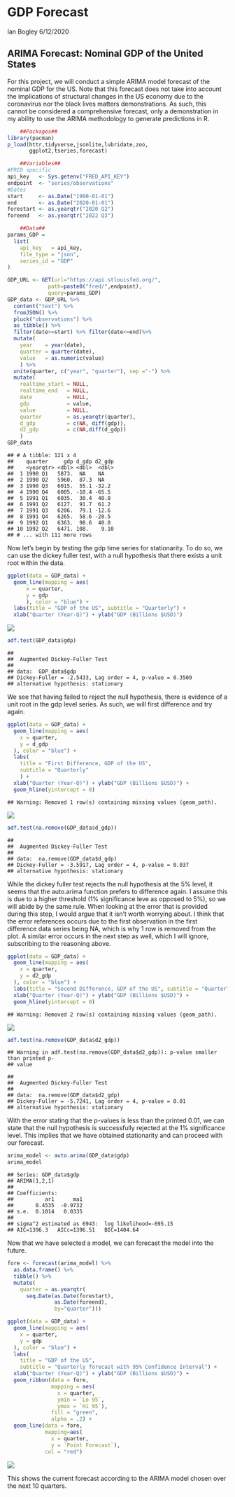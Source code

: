 GDP Forecast
================
Ian Bogley
6/12/2020

## ARIMA Forecast: Nominal GDP of the United States

For this project, we will conduct a simple ARIMA model forecast of the
nominal GDP for the US. Note that this forecast does not take into
account the implications of structural changes in the US economy due to
the coronavirus nor the black lives matters demonstrations. As such,
this cannot be considered a comprehensive forecast, only a demonstration
in my ability to use the ARIMA methodology to generate predictions in R.

``` r
    ##Packages##
library(pacman)
p_load(httr,tidyverse,jsonlite,lubridate,zoo,
       ggplot2,tseries,forecast)

    ##Variables##
#FRED specific
api_key   <- Sys.getenv("FRED_API_KEY")
endpoint  <- "series/observations"
#Dates
start     <- as.Date("1990-01-01") 
end       <- as.Date("2020-01-01")
forestart <- as.yearqtr("2020 Q2")
foreend   <- as.yearqtr("2022 Q3")

    ##Data##
params_GDP =
  list(
    api_key   = api_key,
    file_type = "json",
    series_id = "GDP"
)

GDP_URL <- GET(url="https://api.stlouisfed.org/",
             path=paste0("fred/",endpoint),
             query=params_GDP)
GDP_data <- GDP_URL %>%
  content("text") %>%
  fromJSON() %>%
  pluck("observations") %>%
  as_tibble() %>%
  filter(date>=start) %>% filter(date<=end)%>%
  mutate(
    year    = year(date),
    quarter = quarter(date),
    value   = as.numeric(value)
    ) %>%
  unite(quarter, c("year", "quarter"), sep ="-") %>%
  mutate(
    realtime_start = NULL,
    realtime_end   = NULL,
    date           = NULL,
    gdp            = value,
    value          = NULL,
    quarter        = as.yearqtr(quarter),
    d_gdp          = c(NA, diff(gdp)),
    d2_gdp         = c(NA,diff(d_gdp))
    )
GDP_data
```

    ## # A tibble: 121 x 4
    ##    quarter     gdp d_gdp d2_gdp
    ##    <yearqtr> <dbl> <dbl>  <dbl>
    ##  1 1990 Q1   5873.  NA    NA   
    ##  2 1990 Q2   5960.  87.3  NA   
    ##  3 1990 Q3   6015.  55.1 -32.2 
    ##  4 1990 Q4   6005. -10.4 -65.5 
    ##  5 1991 Q1   6035.  30.4  40.8 
    ##  6 1991 Q2   6127.  91.7  61.2 
    ##  7 1991 Q3   6206.  79.1 -12.6 
    ##  8 1991 Q4   6265.  58.6 -20.5 
    ##  9 1992 Q1   6363.  98.6  40.0 
    ## 10 1992 Q2   6471. 108.    9.10
    ## # ... with 111 more rows

Now let’s begin by testing the gdp time series for stationarity. To do
so, we can use the dickey fuller test, with a null hypothesis that there
exists a unit root within the data.

``` r
ggplot(data = GDP_data) +
  geom_line(mapping = aes(
      x = quarter,
      y = gdp
      ), color = "blue") +
  labs(title = "GDP of the US", subtitle = "Quarterly") +
  xlab("Quarter (Year-Q)") + ylab("GDP (Billions $USD)")
```

![](arima_forecast_files/figure-gfm/level-1.png)<!-- -->

``` r
adf.test(GDP_data$gdp)
```

    ## 
    ##  Augmented Dickey-Fuller Test
    ## 
    ## data:  GDP_data$gdp
    ## Dickey-Fuller = -2.5433, Lag order = 4, p-value = 0.3509
    ## alternative hypothesis: stationary

We see that having failed to reject the null hypothesis, there is
evidence of a unit root in the gdp level series. As such, we will first
difference and try again.

``` r
ggplot(data = GDP_data) +
  geom_line(mapping = aes(
    x = quarter,
    y = d_gdp
  ), color = "blue") +
  labs(
    title = "First Difference, GDP of the US", 
    subtitle = "Quarterly"
    ) +
  xlab("Quarter (Year-Q)") + ylab("GDP (Billions $USD)") +
  geom_hline(yintercept = 0)
```

    ## Warning: Removed 1 row(s) containing missing values (geom_path).

![](arima_forecast_files/figure-gfm/diff1-1.png)<!-- -->

``` r
adf.test(na.remove(GDP_data$d_gdp))
```

    ## 
    ##  Augmented Dickey-Fuller Test
    ## 
    ## data:  na.remove(GDP_data$d_gdp)
    ## Dickey-Fuller = -3.5917, Lag order = 4, p-value = 0.037
    ## alternative hypothesis: stationary

While the dickey fuller test rejects the null hypothesis at the 5%
level, it seems that the auto.arima function prefers to difference
again. I assume this is due to a higher threshold (1% significance leve
as opposed to 5%), so we will abide by the same rule. When looking at
the error that is provided during this step, I would argue that it isn’t
worth worrying about. I think that the error references occurs due to
the first observation in the first difference data series being NA,
which is why 1 row is removed from the plot. A similar error occurs in
the next step as well, which I will ignore, subscribing to the reasoning
above.

``` r
ggplot(data = GDP_data) +
  geom_line(mapping = aes(
    x = quarter,
    y = d2_gdp
  ), color = "blue") +
  labs(title = "Second Difference, GDP of the US", subtitle = "Quarterly") +
  xlab("Quarter (Year-Q)") + ylab("GDP (Billions $USD)") +
  geom_hline(yintercept = 0)
```

    ## Warning: Removed 2 row(s) containing missing values (geom_path).

![](arima_forecast_files/figure-gfm/diff2-1.png)<!-- -->

``` r
adf.test(na.remove(GDP_data$d2_gdp))
```

    ## Warning in adf.test(na.remove(GDP_data$d2_gdp)): p-value smaller than printed p-
    ## value

    ## 
    ##  Augmented Dickey-Fuller Test
    ## 
    ## data:  na.remove(GDP_data$d2_gdp)
    ## Dickey-Fuller = -5.7241, Lag order = 4, p-value = 0.01
    ## alternative hypothesis: stationary

With the error stating that the p-values is less than the printed 0.01,
we can state that the null hypothesis is successfully rejected at the 1%
significance level. This implies that we have obtained stationarity and
can proceed with our forecast.

``` r
arima_model <- auto.arima(GDP_data$gdp)
arima_model
```

    ## Series: GDP_data$gdp 
    ## ARIMA(1,2,1) 
    ## 
    ## Coefficients:
    ##          ar1      ma1
    ##       0.4535  -0.9732
    ## s.e.  0.1014   0.0335
    ## 
    ## sigma^2 estimated as 6943:  log likelihood=-695.15
    ## AIC=1396.3   AICc=1396.51   BIC=1404.64

Now that we have selected a model, we can forecast the model into the
future.

``` r
fore <- forecast(arima_model) %>%
  as.data.frame() %>%
  tibble() %>%
  mutate(
    quarter = as.yearqtr(
      seq.Date(as.Date(forestart),
               as.Date(foreend),
               by="quarter")))

ggplot(data = GDP_data) +
  geom_line(mapping = aes(
    x = quarter,
    y = gdp
  ), color = "blue") +
  labs(
    title = "GDP of the US",
    subtitle = "Quarterly forecast with 95% Confidence Interval") +
  xlab("Quarter (Year-Q)") + ylab("GDP (Billions $USD)") +
  geom_ribbon(data = fore, 
              mapping = aes(
                x = quarter,
                ymin = `Lo 95`,
                ymax = `Hi 95`), 
              fill = "green", 
              alpha = .2) +
  geom_line(data = fore, 
            mapping=aes(
              x = quarter,
              y = `Point Forecast`), 
            col = "red")
```

![](arima_forecast_files/figure-gfm/fore-1.png)<!-- -->

This shows the current forecast according to the ARIMA model chosen over
the next 10 quarters.
